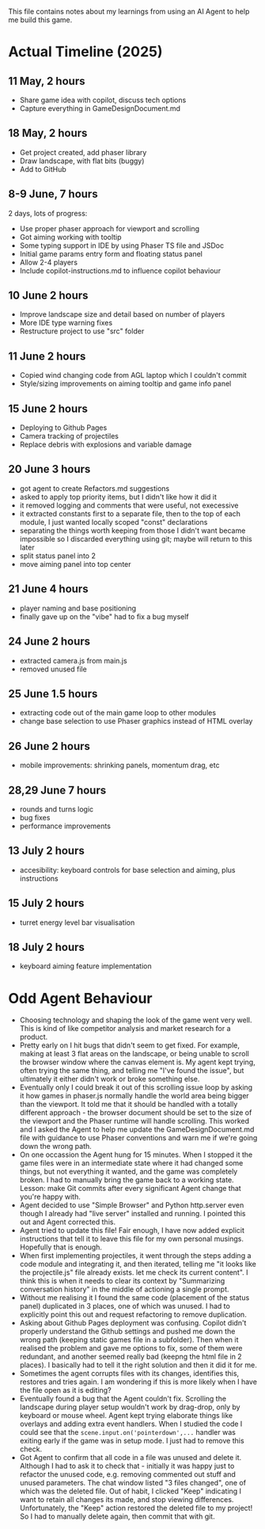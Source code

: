 This file contains notes about my learnings from using an AI Agent to help me build this game.

# Actual Timeline (2025)

## 11 May, 2 hours

- Share game idea with copilot, discuss tech options
- Capture everything in GameDesignDocument.md

## 18 May, 2 hours

- Get project created, add phaser library
- Draw landscape, with flat bits (buggy)
- Add to GitHub

## 8-9 June, 7 hours

2 days, lots of progress:
- Use proper phaser approach for viewport and scrolling
- Got aiming working with tooltip
- Some typing support in IDE by using Phaser TS file and JSDoc
- Initial game params entry form and floating status panel
- Allow 2-4 players
- Include copilot-instructions.md to influence copilot behaviour

## 10 June 2 hours
- Improve landscape size and detail based on number of players
- More IDE type warning fixes
- Restructure project to use "src" folder

## 11 June 2 hours
- Copied wind changing code from AGL laptop which I couldn't commit
- Style/sizing improvements on aiming tooltip and game info panel

## 15 June 2 hours
- Deploying to Github Pages
- Camera tracking of projectiles
- Replace debris with explosions and variable damage

## 20 June 3 hours
- got agent to create Refactors.md suggestions
- asked to apply top priority items, but I didn't like how it did it
- it removed logging and comments that were useful, not execessive
- it extracted constants first to a separate file, then to the top of each module, I just wanted locally scoped "const" declarations
- separating the things worth keeping from those I didn't want became impossible so I discarded everything using git; maybe will return to this later
- split status panel into 2
- move aiming panel into top center

## 21 June 4 hours
- player naming and base positioning
- finally gave up on the "vibe" had to fix a bug myself

## 24 June 2 hours
- extracted camera.js from main.js
- removed unused file

## 25 June 1.5 hours
- extracting code out of the main game loop to other modules
- change base selection to use Phaser graphics instead of HTML overlay

## 26 June 2 hours
- mobile improvements: shrinking panels, momentum drag, etc

## 28,29 June 7 hours
- rounds and turns logic
- bug fixes
- performance improvements

## 13 July 2 hours
- accesibility: keyboard controls for base selection and aiming, plus instructions

## 15 July 2 hours
- turret energy level bar visualisation

## 18 July 2 hours
- keyboard aiming feature implementation

# Odd Agent Behaviour

- Choosing technology and shaping the look of the game went very well. This is kind of like competitor analysis and market research for a product.
- Pretty early on I hit bugs that didn't seem to get fixed. For example, making at least 3 flat areas on the landscape, or being unable to scroll the browser window where the canvas element is. My agent kept trying, often trying the same thing, and telling me "I've found the issue", but ultimately it either didn't work or broke something else.
- Eventually only I could break it out of this scrolling issue loop by asking it how games in phaser.js normally handle the world area being bigger than the viewport. It told me that it should be handled with a totally different approach - the browser document should be set to the size of the viewport and the Phaser runtime will handle scrolling. This worked and I asked the Agent to help me update the GameDesignDocument.md file with guidance to use Phaser conventions and warn me if we're going down the wrong path.
- On one occassion the Agent hung for 15 minutes. When I stopped it the game files were in an intermediate state where it had changed some things, but not everything it wanted, and the game was completely broken. I had to manually bring the game back to a working state. Lesson: make Git commits after every significant Agent change that you're happy with.
- Agent decided to use "Simple Browser" and Python http.server even though I already had "live server" installed and running. I pointed this out and Agent corrected this.
- Agent tried to update this file! Fair enough, I have now added explicit instructions that tell it to leave this file for my own personal musings. Hopefully that is enough.
- When first implementing projectiles, it went through the steps adding a code module and integrating it, and then iterated, telling me "it looks like the projectile.js" file already exists. let me check its current content". I think this is when it needs to clear its context by "Summarizing conversation history" in the middle of actioning a single prompt.
- Without me realising it I found the same code (placement of the status panel) duplicated in 3 places, one of which was unused. I had to explicitly point this out and request refactoring to remove duplication.
- Asking about Github Pages deployment was confusing. Copilot didn't properly understand the Github settings and pushed me down the wrong path (keeping static games file in a subfolder). Then when it realised the problem and gave me options to fix, some of them were redundant, and another seemed really bad (keepng the html file in 2 places). I basically had to tell it the right solution and then it did it for me.
- Sometimes the agent corrupts files with its changes, identifies this, restores and tries again. I am wondering if this is more likely when I have the file open as it is editing?
- Eventually found a bug that the Agent couldn't fix. Scrolling the landscape during player setup wouldn't work by drag-drop, only by keyboard or mouse wheel. Agent kept trying elaborate things like overlays and adding extra event handlers. When I studied the code I could see that the `scene.input.on('pointerdown',...` handler was exiting early if the game was in setup mode. I just had to remove this check.
- Got Agent to confirm that all code in a file was unused and delete it. Although I had to ask it to check that - initially it was happy just to refactor the unused code, e.g. removing commented out stuff and unused parameters. The chat window listed "3 files changed", one of which was the deleted file. Out of habit, I clicked "Keep" indicating I want to retain all changes its made, and stop viewing differences. Unfortunately, the "Keep" action restored the deleted file to my project! So I had to manually delete again, then commit that with git.

